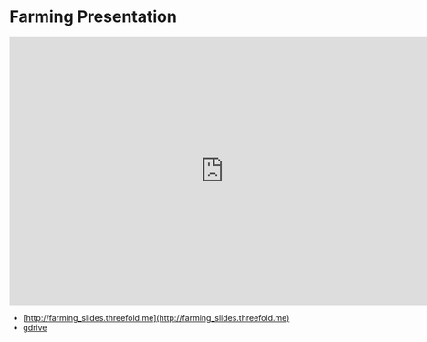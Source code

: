 
# Farming Presentation

<iframe src="https://docs.google.com/presentation/d/e/2PACX-1vTp-0w7iKIvv-T29P9ESyS9hztFfPSyoidJyr2eYz1HIhYXK_doIskPp4E9mtARBemWhbyyPnUwWGIp/embed?start=false&loop=false&delayms=10000" frameborder="0" width="750" height="470" allowfullscreen="true" mozallowfullscreen="true" webkitallowfullscreen="true"></iframe>

- [http://farming_slides.threefold.me](http://farming_slides.threefold.me)
- [gdrive](https://docs.google.com/presentation/d/11FE7i7DkBO39pYzPpIp_mdafiHdPUMuWN0BoIM0KFjc/edit?usp=drive_web&ouid=101460153806293923139)
